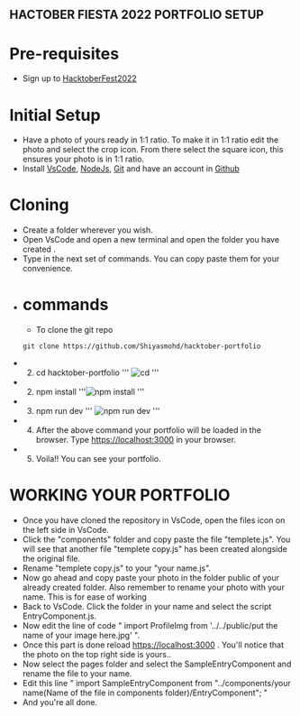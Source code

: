 ## HACTOBER FIESTA 2022 PORTFOLIO SETUP

# Pre-requisites
- Sign up to [HacktoberFest2022](https://hacktoberfest.com/)

# Initial Setup
- Have a photo of yours ready in 1:1 ratio. To make it in 1:1 ratio edit the photo and select the crop icon. From there select the square icon, this ensures your photo is in 1:1 ratio.
- Install [VsCode](https://code.visualstudio.com/download), [NodeJs](https://nodejs.org/en/download/), [Git](https://git-scm.com/downloads) and have an account in [Github](https://github.com/)

# Cloning
- Create a folder wherever you wish.
- Open VsCode and open a new terminal and open the folder you have created .
- Type in the next set of commands. You can copy paste them for your convenience.
- # commands
  - To clone the git repo
  ```
  git clone https://github.com/Shiyasmohd/hacktober-portfolio
  ```
- 2. cd hacktober-portfolio ''' ![cd](https://user-images.githubusercontent.com/71582782/196046212-46f49cc1-10c8-49fe-9e7e-0841f9f7458b.png) '''
- 2. npm install '''![npm install](https://user-images.githubusercontent.com/71582782/196046237-78fe7b39-870e-44da-bf10-737304a2b1e2.PNG) '''
- 3. npm run dev ''' ![npm run dev](https://user-images.githubusercontent.com/71582782/196046294-e77202a9-638a-4027-ac7c-a05b83a3e0e8.png) '''
- 4. After the above command your portfolio will be loaded in the browser. Type [https://localhost:3000](https://localhost:3000) in your browser.
- 5. Voila!! You can see your portfolio.

# WORKING YOUR PORTFOLIO
- Once you have cloned the repository in VsCode, open the files icon on the left side in VsCode.
- Click the "components" folder and copy paste the file "templete.js". You will see that another file "templete copy.js" has been created alongside the original file.
- Rename "templete copy.js" to your "your name.js".
- Now go ahead and copy paste your photo in the folder public of your already created folder. Also remember to rename your photo with your name. This is for ease of working
- Back to VsCode. Click the folder in your name and select the script EntryComponent.js.
- Now edit the line of code " import ProfileImg from '../../public/put the name of your image here.jpg' ".
- Once this part is done reload [https://localhost:3000](https://localhost:3000) . You'll notice that the photo on the top right side is yours..
- Now select the pages folder and select the SampleEntryComponent and rename the file to your name.
- Edit this line " import SampleEntryComponent from "../components/your name(Name of the file in components folder)/EntryComponent"; "
- And you're all done.
